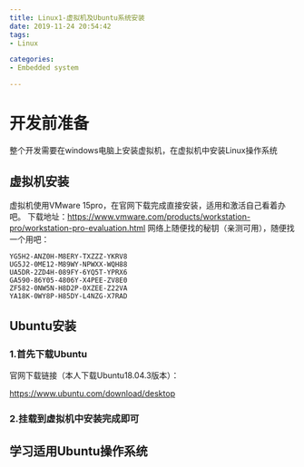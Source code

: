 ```yaml
---
title: Linux1-虚拟机及Ubuntu系统安装
date: 2019-11-24 20:54:42
tags:
- Linux

categories:
- Embedded system

---
```


# 开发前准备
整个开发需要在windows电脑上安装虚拟机，在虚拟机中安装Linux操作系统

## 虚拟机安装
虚拟机使用VMware 15pro，在官网下载完成直接安装，适用和激活自己看着办吧。
下载地址：https://www.vmware.com/products/workstation-pro/workstation-pro-evaluation.html
网络上随便找的秘钥（亲测可用），随便找一个用吧：

```
YG5H2-ANZ0H-M8ERY-TXZZZ-YKRV8
UG5J2-0ME12-M89WY-NPWXX-WQH88
UA5DR-2ZD4H-089FY-6YQ5T-YPRX6
GA590-86Y05-4806Y-X4PEE-ZV8E0
ZF582-0NW5N-H8D2P-0XZEE-Z22VA
YA18K-0WY8P-H85DY-L4NZG-X7RAD
```



## Ubuntu安装

### 1.首先下载Ubuntu

官网下载链接（本人下载Ubuntu18.04.3版本）：

  https://www.ubuntu.com/download/desktop

### 2.挂载到虚拟机中安装完成即可



## 学习适用Ubuntu操作系统


